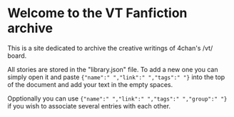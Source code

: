 # Welcome to the VT Fanfiction archive

This is a site dedicated to archive the creative writings of 4chan's /vt/ board. 

All stories are stored in the "library.json" file. To add a new one you can simply open it and paste ``{"name":" ","link":" ","tags":" "}``
 into the top of the document and add your text in the empty spaces.

Opptionally you can use ``{"name":" ","link":" ","tags":" ","group":" "}`` if you wish to associate several entries with each other.
